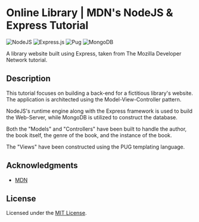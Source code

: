 # Online Library | MDN's NodeJS & Express Tutorial

![NodeJS](https://img.shields.io/badge/node.js-6DA55F?style=for-the-badge&logo=node.js&logoColor=white) ![Express.js](https://img.shields.io/badge/express.js-%23404d59.svg?style=for-the-badge&logo=express&logoColor=%2361DAFB) ![Pug](https://img.shields.io/badge/Pug-FFF?style=for-the-badge&logo=pug&logoColor=A86454) ![MongoDB](https://img.shields.io/badge/MongoDB-%234ea94b.svg?style=for-the-badge&logo=mongodb&logoColor=white)

A library website built using Express, taken from The Mozilla Developer Network tutorial.

## Description

This tutorial focuses on building a back-end for a fictitious library's website. The application is architected using the Model-View-Controller pattern.

NodeJS's runtime engine along with the Express framework is used to build the Web-Server, while MongoDB is utilized to construct the database.

Both the "Models" and "Controllers" have been built to handle the author, the book itself, the genre of the book, and the instance of the book.

The "Views" have been constructed using the PUG templating language.

## Acknowledgments

- [MDN](https://developer.mozilla.org/)

## License

Licensed under the [MIT License](LICENSE.md).
